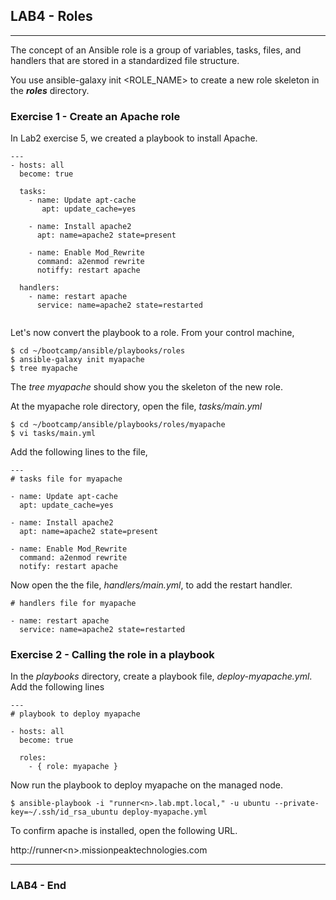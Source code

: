 ## LAB4 - Roles
---

The concept of an Ansible role is a group of variables, tasks, files, and handlers that are stored in a standardized file structure.

You use ansible-galaxy init <ROLE_NAME> to create a new role skeleton in the ***roles*** directory. 

### Exercise 1 - Create an Apache role

In Lab2 exercise 5, we created a playbook to install Apache.


```
---
- hosts: all
  become: true

  tasks:
    - name: Update apt-cache 
       apt: update_cache=yes

    - name: Install apache2
      apt: name=apache2 state=present

    - name: Enable Mod_Rewrite
      command: a2enmod rewrite
      notiffy: restart apache
    
  handlers:
    - name: restart apache
      service: name=apache2 state=restarted  
    
```

Let's now convert the playbook to a role. From your control machine,

```console
$ cd ~/bootcamp/ansible/playbooks/roles
$ ansible-galaxy init myapache
$ tree myapache
```

The *tree myapache* should show you the skeleton of the new role.

At the myapache role directory, open the file, *tasks/main.yml*

```console
$ cd ~/bootcamp/ansible/playbooks/roles/myapache
$ vi tasks/main.yml

```

Add the following lines to the file,

```
---
# tasks file for myapache

- name: Update apt-cache 
  apt: update_cache=yes

- name: Install apache2
  apt: name=apache2 state=present

- name: Enable Mod_Rewrite
  command: a2enmod rewrite
  notify: restart apache

```

Now open the the file, *handlers/main.yml*, to add the restart handler.

```
# handlers file for myapache

- name: restart apache
  service: name=apache2 state=restarted  

```

### Exercise 2 - Calling the role in a playbook

In the *playbooks* directory, create a playbook file, *deploy-myapache.yml*. Add the following lines

```
---
# playbook to deploy myapache

- hosts: all
  become: true

  roles:
    - { role: myapache }

```

Now run the playbook to deploy myapache on the managed node.

```console
$ ansible-playbook -i "runner<n>.lab.mpt.local," -u ubuntu --private-key=~/.ssh/id_rsa_ubuntu deploy-myapache.yml
```

To confirm apache is installed, open the following URL.

http://runner\<n\>.missionpeaktechnologies.com

---
### LAB4 - End